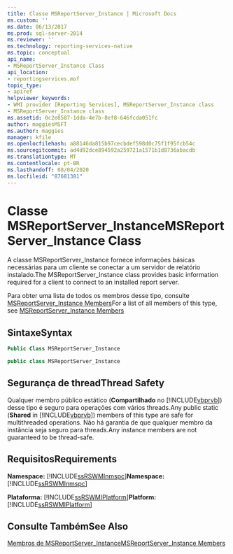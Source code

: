 ```yaml
---
title: Classe MSReportServer_Instance | Microsoft Docs
ms.custom: ''
ms.date: 06/13/2017
ms.prod: sql-server-2014
ms.reviewer: ''
ms.technology: reporting-services-native
ms.topic: conceptual
api_name:
- MSReportServer_Instance Class
api_location:
- reportingservices.mof
topic_type:
- apiref
helpviewer_keywords:
- WMI provider [Reporting Services], MSReportServer_Instance class
- MSReportServer_Instance class
ms.assetid: 0c2e8587-1dda-4e7b-8ef8-646fcda051fc
author: maggiesMSFT
ms.author: maggies
manager: kfile
ms.openlocfilehash: a88146da815b97cecbdef598d0c75f1f95fcb54c
ms.sourcegitcommit: ad4d92dce894592a259721a1571b1d8736abacdb
ms.translationtype: MT
ms.contentlocale: pt-BR
ms.lasthandoff: 08/04/2020
ms.locfileid: "87681381"
---
```

# <a name="msreportserver_instance-class"></a><span data-ttu-id="e2581-102">Classe MSReportServer_Instance</span><span class="sxs-lookup"><span data-stu-id="e2581-102">MSReportServer_Instance Class</span></span>
  <span data-ttu-id="e2581-103">A classe MSReportServer_Instance fornece informações básicas necessárias para um cliente se conectar a um servidor de relatório instalado.</span><span class="sxs-lookup"><span data-stu-id="e2581-103">The MSReportServer_Instance class provides basic information required for a client to connect to an installed report server.</span></span>  
  
 <span data-ttu-id="e2581-104">Para obter uma lista de todos os membros desse tipo, consulte [MSReportServer_Instance Members](msreportserver-instance-members.md)</span><span class="sxs-lookup"><span data-stu-id="e2581-104">For a list of all members of this type, see [MSReportServer_Instance Members](msreportserver-instance-members.md)</span></span>  
  
## <a name="syntax"></a><span data-ttu-id="e2581-105">Sintaxe</span><span class="sxs-lookup"><span data-stu-id="e2581-105">Syntax</span></span>  
  
```vb  
Public Class MSReportServer_Instance  
```  
  
```csharp  
public class MSReportServer_Instance  
```  
  
## <a name="thread-safety"></a><span data-ttu-id="e2581-106">Segurança de thread</span><span class="sxs-lookup"><span data-stu-id="e2581-106">Thread Safety</span></span>  
 <span data-ttu-id="e2581-107">Qualquer membro público estático (**Compartilhado** no [!INCLUDE[vbprvb](../../includes/vbprvb-md.md)]) desse tipo é seguro para operações com vários threads.</span><span class="sxs-lookup"><span data-stu-id="e2581-107">Any public static (**Shared** in [!INCLUDE[vbprvb](../../includes/vbprvb-md.md)]) members of this type are safe for multithreaded operations.</span></span> <span data-ttu-id="e2581-108">Não há garantia de que qualquer membro da instância seja seguro para threads.</span><span class="sxs-lookup"><span data-stu-id="e2581-108">Any instance members are not guaranteed to be thread-safe.</span></span>  
  
## <a name="requirements"></a><span data-ttu-id="e2581-109">Requisitos</span><span class="sxs-lookup"><span data-stu-id="e2581-109">Requirements</span></span>  
 <span data-ttu-id="e2581-110">**Namespace:** [!INCLUDE[ssRSWMInmspc](../../includes/ssrswminmspc-md.md)]</span><span class="sxs-lookup"><span data-stu-id="e2581-110">**Namespace:** [!INCLUDE[ssRSWMInmspc](../../includes/ssrswminmspc-md.md)]</span></span>  
  
 <span data-ttu-id="e2581-111">**Plataforma:** [!INCLUDE[ssRSWMIPlatform](../../includes/ssrswmiplatform-md.md)]</span><span class="sxs-lookup"><span data-stu-id="e2581-111">**Platform:** [!INCLUDE[ssRSWMIPlatform](../../includes/ssrswmiplatform-md.md)]</span></span>  
  
## <a name="see-also"></a><span data-ttu-id="e2581-112">Consulte Também</span><span class="sxs-lookup"><span data-stu-id="e2581-112">See Also</span></span>  
 [<span data-ttu-id="e2581-113">Membros de MSReportServer_Instance</span><span class="sxs-lookup"><span data-stu-id="e2581-113">MSReportServer_Instance Members</span></span>](msreportserver-instance-members.md)  
  
  
